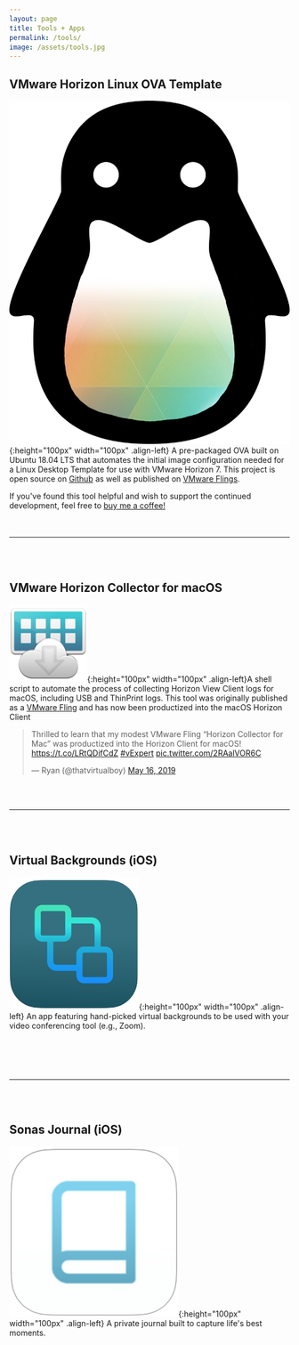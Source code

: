 ```yaml
---
layout: page
title: Tools + Apps
permalink: /tools/
image: /assets/tools.jpg
---
```


## VMware Horizon Linux OVA Template
![logo](/assets/horizon-ubuntu-ova.png){:height="100px" width="100px" .align-left} A pre-packaged OVA built on Ubuntu 18.04 LTS that automates the initial image configuration needed for a Linux Desktop Template for use with VMware Horizon 7. This project is open source on [Github](https://github.com/thatvirtualboy/horizon-linux-vm) as well as published on [VMware Flings](https://flings.vmware.com/horizon-ova-for-ubuntu).

If you've found this tool helpful and wish to support the continued development, feel free to [buy me a coffee!](https://paypal.me/phiredrop)  
<br><br>

---  

<br><br>
## VMware Horizon Collector for macOS
![logo](/assets/hc_icon.png){:height="100px" width="100px" .align-left}A shell script to automate the process of collecting Horizon View Client logs for macOS, including USB and ThinPrint logs.
This tool was originally published as a [VMware Fling](https://flings.vmware.com/horizon-collector-for-mac) and has now been productized into the macOS Horizon Client

<blockquote class="twitter-tweet"><p lang="en" dir="ltr">Thrilled to learn that my modest VMware Fling “Horizon Collector for Mac” was productized into the Horizon Client for macOS! <a href="https://t.co/LRtQDifCdZ">https://t.co/LRtQDifCdZ</a> <a href="https://twitter.com/hashtag/vExpert?src=hash&amp;ref_src=twsrc%5Etfw">#vExpert</a> <a href="https://t.co/2RAalVOR6C">pic.twitter.com/2RAalVOR6C</a></p>&mdash; Ryan (@thatvirtualboy) <a href="https://twitter.com/thatvirtualboy/status/1129125016774123520?ref_src=twsrc%5Etfw">May 16, 2019</a></blockquote> <script async src="https://platform.twitter.com/widgets.js" charset="utf-8"></script>  
<br><br>

---

<br><br>
## Virtual Backgrounds (iOS)
![logo](/assets/apps/VirtualBackgrounds/icon-round.png){:height="100px" width="100px" .align-left} An app featuring hand-picked virtual backgrounds to be used with your video conferencing tool (e.g., Zoom).   

<a href="https://apps.apple.com/us/app/virtual-backgrounds/id1506825381?mt=8" style="display:inline-block;overflow:hidden;background:url(https://linkmaker.itunes.apple.com/en-us/badge-lrg.svg?releaseDate=2020-04-10&kind=iossoftware&bubble=ios_apps) no-repeat;width:135px;height:40px;"></a>
<br><br>

---

<br><br>
## Sonas Journal (iOS)
![logo](/assets/apps/SonasJournal/sonasIcon.png){:height="100px" width="100px" .align-left} A private journal built to capture life's best moments.    

<a href="https://apps.apple.com/us/app/sonas-journal/id1506245083?mt=8" style="display:inline-block;overflow:hidden;background:url(https://linkmaker.itunes.apple.com/en-us/badge-lrg.svg?releaseDate=2020-05-08&kind=iossoftware&bubble=ios_apps) no-repeat;width:135px;height:40px;"></a>
